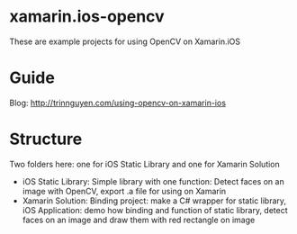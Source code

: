 xamarin.ios-opencv
==================

These are example projects for using OpenCV on Xamarin.iOS

Guide
===================
Blog: http://trinnguyen.com/using-opencv-on-xamarin-ios 


Structure
===================
Two folders here: one for iOS Static Library and one for Xamarin Solution
- iOS Static Library: Simple library with one function: Detect faces on an image with OpenCV, export .a file for using on Xamarin
- Xamarin Solution: Binding project: make a C# wrapper for static library, iOS Application: demo how binding and function of static library, detect faces on an image and draw them with red rectangle on image

